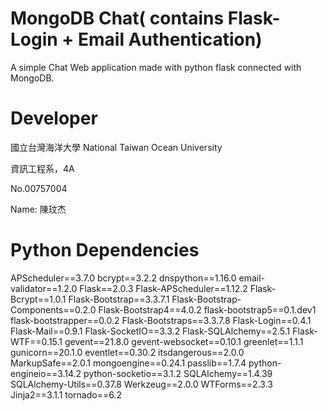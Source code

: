 # MongoDB Chat( contains Flask-Login + Email Authentication)
A simple Chat Web application made with python flask connected with MongoDB.

# Developer
國立台灣海洋大學
National Taiwan Ocean University

資訊工程系，4A

No.00757004

Name: 陳玟杰

# Python Dependencies
APScheduler==3.7.0
bcrypt==3.2.2
dnspython==1.16.0
email-validator==1.2.0
Flask==2.0.3
Flask-APScheduler==1.12.2
Flask-Bcrypt==1.0.1
Flask-Bootstrap==3.3.7.1
Flask-Bootstrap-Components==0.2.0
Flask-Bootstrap4==4.0.2
flask-bootstrap5==0.1.dev1
flask-bootstrapper==0.0.2
Flask-Bootstraps==3.3.7.8
Flask-Login==0.4.1
Flask-Mail==0.9.1
Flask-SocketIO==3.3.2
Flask-SQLAlchemy==2.5.1
Flask-WTF==0.15.1
gevent==21.8.0
gevent-websocket==0.10.1
greenlet==1.1.1
gunicorn==20.1.0
eventlet==0.30.2
itsdangerous==2.0.0
MarkupSafe==2.0.1
mongoengine==0.24.1
passlib==1.7.4
python-engineio==3.14.2
python-socketio==3.1.2
SQLAlchemy==1.4.39
SQLAlchemy-Utils==0.37.8
Werkzeug==2.0.0
WTForms==2.3.3
Jinja2==3.1.1
tornado==6.2
